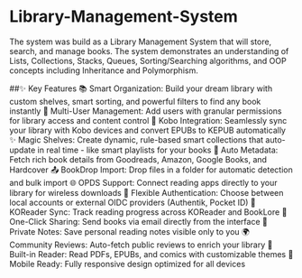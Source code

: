# Library-Management-System
The system was build as a Library Management System that will store, search, and manage books. The system demonstrates an understanding of Lists, Collections, Stacks, Queues, Sorting/Searching algorithms, and OOP concepts including Inheritance and Polymorphism.

##✨ Key Features
📚 Smart Organization: Build your dream library with custom shelves, smart sorting, and powerful filters to find any book instantly
👥 Multi-User Management: Add users with granular permissions for library access and content control
📲 Kobo Integration: Seamlessly sync your library with Kobo devices and convert EPUBs to KEPUB automatically
✨ Magic Shelves: Create dynamic, rule-based smart collections that auto-update in real time - like smart playlists for your books
🧠 Auto Metadata: Fetch rich book details from Goodreads, Amazon, Google Books, and Hardcover
📤 BookDrop Import: Drop files in a folder for automatic detection and bulk import
🌐 OPDS Support: Connect reading apps directly to your library for wireless downloads
🔑 Flexible Authentication: Choose between local accounts or external OIDC providers (Authentik, Pocket ID)
🔄 KOReader Sync: Track reading progress across KOReader and BookLore
📧 One-Click Sharing: Send books via email directly from the interface
🔐 Private Notes: Save personal reading notes visible only to you
🌍 Community Reviews: Auto-fetch public reviews to enrich your library
📖 Built-in Reader: Read PDFs, EPUBs, and comics with customizable themes
📱 Mobile Ready: Fully responsive design optimized for all devices

##
